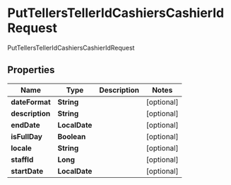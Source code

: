 

# PutTellersTellerIdCashiersCashierIdRequest

PutTellersTellerIdCashiersCashierIdRequest

## Properties

| Name | Type | Description | Notes |
|------------ | ------------- | ------------- | -------------|
|**dateFormat** | **String** |  |  [optional] |
|**description** | **String** |  |  [optional] |
|**endDate** | **LocalDate** |  |  [optional] |
|**isFullDay** | **Boolean** |  |  [optional] |
|**locale** | **String** |  |  [optional] |
|**staffId** | **Long** |  |  [optional] |
|**startDate** | **LocalDate** |  |  [optional] |



